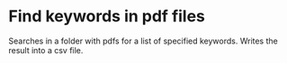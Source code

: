# Find keywords in pdf files
Searches in a folder with pdfs for a list of specified keywords. Writes the result into a csv file.